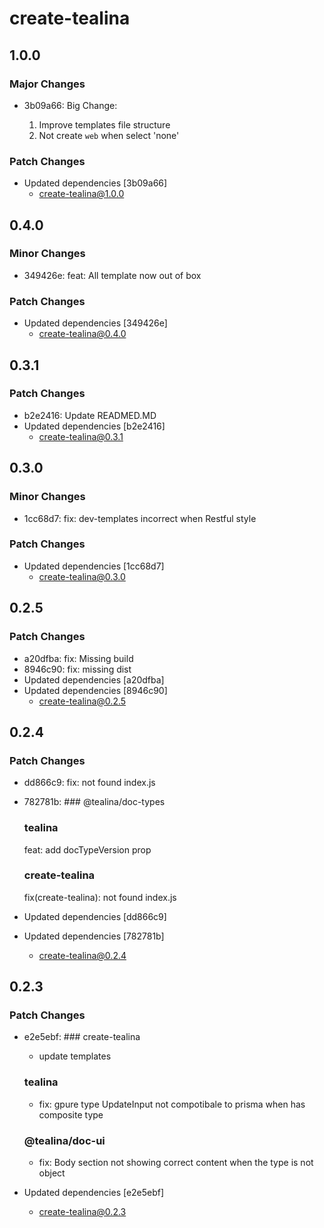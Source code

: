 # create-tealina

## 1.0.0

### Major Changes

- 3b09a66: Big Change:

  1. Improve templates file structure
  2. Not create `web` when select 'none'

### Patch Changes

- Updated dependencies [3b09a66]
  - create-tealina@1.0.0

## 0.4.0

### Minor Changes

- 349426e: feat: All template now out of box

### Patch Changes

- Updated dependencies [349426e]
  - create-tealina@0.4.0

## 0.3.1

### Patch Changes

- b2e2416: Update READMED.MD
- Updated dependencies [b2e2416]
  - create-tealina@0.3.1

## 0.3.0

### Minor Changes

- 1cc68d7: fix: dev-templates incorrect when Restful style

### Patch Changes

- Updated dependencies [1cc68d7]
  - create-tealina@0.3.0

## 0.2.5

### Patch Changes

- a20dfba: fix: Missing build
- 8946c90: fix: missing dist
- Updated dependencies [a20dfba]
- Updated dependencies [8946c90]
  - create-tealina@0.2.5

## 0.2.4

### Patch Changes

- dd866c9: fix: not found index.js
- 782781b: ### @tealina/doc-types

  ### tealina

  feat: add docTypeVersion prop

  ### create-tealina

  fix(create-tealina): not found index.js

- Updated dependencies [dd866c9]
- Updated dependencies [782781b]
  - create-tealina@0.2.4

## 0.2.3

### Patch Changes

- e2e5ebf: ### create-tealina

  - update templates

  ### tealina

  - fix: gpure type UpdateInput not compotibale to prisma when has composite type

  ### @tealina/doc-ui

  - fix: Body section not showing correct content when the type is not object

- Updated dependencies [e2e5ebf]
  - create-tealina@0.2.3
